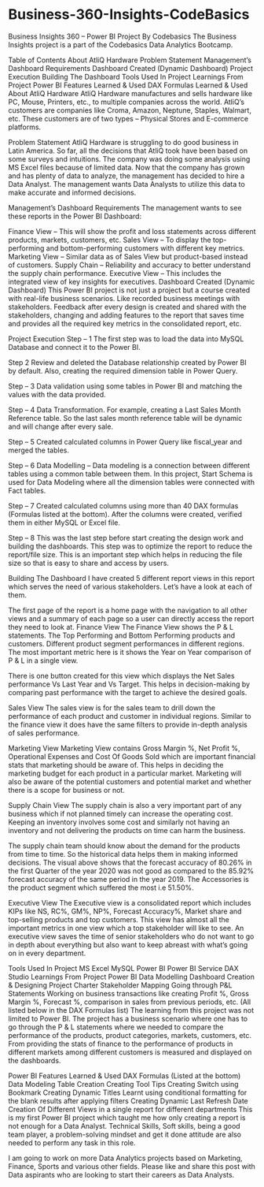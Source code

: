 # Business-360-Insights-CodeBasics
Business Insights 360 – Power BI Project By Codebasics
The Business Insights project is a part of the Codebasics Data Analytics Bootcamp.

Table of Contents
About AtliQ Hardware
Problem Statement
Management’s Dashboard Requirements
Dashboard Created (Dynamic Dashboard)
Project Execution
Building The Dashboard
Tools Used In Project
Learnings From Project
Power BI Features Learned & Used
DAX Formulas Learned & Used
About AtliQ Hardware
AtliQ Hardware manufactures and sells hardware like PC, Mouse, Printers, etc., to multiple companies across the world. AtliQ’s customers are companies like Croma, Amazon, Neptune, Staples, Walmart, etc. These customers are of two types – Physical Stores and E-commerce platforms.

Problem Statement
AtliQ Hardware is struggling to do good business in Latin America. So far, all the decisions that AtliQ took have been based on some surveys and intuitions. The company was doing some analysis using MS Excel files because of limited data. Now that the company has grown and has plenty of data to analyze, the management has decided to hire a Data Analyst. The management wants Data Analysts to utilize this data to make accurate and informed decisions.

Management’s Dashboard Requirements
The management wants to see these reports in the Power BI Dashboard:

Finance View – This will show the profit and loss statements across different products, markets, customers, etc.
Sales View – To display the top-performing and bottom-performing customers with different key metrics.
Marketing View – Similar data as of Sales View but product-based instead of customers.
Supply Chain – Reliability and accuracy to better understand the supply chain performance.
Executive View – This includes the integrated view of key insights for executives.
Dashboard Created (Dynamic Dashboard)
This Power BI project is not just a project but a course created with real-life business scenarios. Like recorded business meetings with stakeholders. Feedback after every design is created and shared with the stakeholders, changing and adding features to the report that saves time and provides all the required key metrics in the consolidated report, etc.

Project Execution
Step – 1
The first step was to load the data into MySQL Database and connect it to the Power BI.

Step 2
Review and deleted the Database relationship created by Power BI by default. Also, creating the required dimension table in Power Query.

Step – 3
Data validation using some tables in Power BI and matching the values with the data provided.

Step – 4
Data Transformation. For example, creating a Last Sales Month Reference table. So the last sales month reference table will be dynamic and will change after every sale.

Step – 5
Created calculated columns in Power Query like fiscal_year and merged the tables.

Step – 6
Data Modelling – Data modeling is a connection between different tables using a common table between them. In this project, Start Schema is used for Data Modeling where all the dimension tables were connected with Fact tables.

Step – 7
Created calculated columns using more than 40 DAX formulas (Formulas listed at the bottom). After the columns were created, verified them in either MySQL or Excel file.

Step – 8
This was the last step before start creating the design work and building the dashboards. This step was to optimize the report to reduce the report/file size. This is an important step which helps in reducing the file size so that is easy to share and access by users.

Building The Dashboard
I have created 5 different report views in this report which serves the need of various stakeholders. Let’s have a look at each of them.

The first page of the report is a home page with the navigation to all other views and a summary of each page so a user can directly access the report they need to look at.
Finance View
The Finance View shows the P & L statements. The Top Performing and Bottom Performing products and customers. Different product segment performances in different regions. The most important metric here is it shows the Year on Year comparison of P & L in a single view.

There is one button created for this view which displays the Net Sales performance Vs Last Year and Vs Target. This helps in decision-making by comparing past performance with the target to achieve the desired goals.

Sales View
The sales view is for the sales team to drill down the performance of each product and customer in individual regions. Similar to the finance view it does have the same filters to provide in-depth analysis of sales performance.

Marketing View
Marketing View contains Gross Margin %, Net Profit %, Operational Expenses and Cost Of Goods Sold which are important financial stats that marketing should be aware of. This helps in deciding the marketing budget for each product in a particular market. Marketing will also be aware of the potential customers and potential market and whether there is a scope for business or not.

Supply Chain View
The supply chain is also a very important part of any business which if not planned timely can increase the operating cost. Keeping an inventory involves some cost and similarly not having an inventory and not delivering the products on time can harm the business.

The supply chain team should know about the demand for the products from time to time. So the historical data helps them in making informed decisions. The visual above shows that the forecast accuracy of 80.26% in the first Quarter of the year 2020 was not good as compared to the 85.92% forecast accuracy of the same period in the year 2019. The Accessories is the product segment which suffered the most i.e 51.50%.

Executive View
The Executive view is a consolidated report which includes KIPs like NS, RC%, GM%, NP%, Forecast Accuracy%, Market share and top-selling products and top customers. This view has almost all the important metrics in one view which a top stakeholder will like to see. An executive view saves the time of senior stakeholders who do not want to go in depth about everything but also want to keep abreast with what’s going on in every department.

Tools Used In Project
MS Excel
MySQL
Power BI
Power BI Service
DAX Studio
Learnings From Project
Power BI
Data Modelling
Dashboard Creation & Designing
Project Charter
Stakeholder Mapping
Going through P&L Statements
Working on business transactions like creating Profit %, Gross Margin %, Forecast %, comparison in sales from previous periods, etc. (All listed below in the DAX Formulas list)
The learning from this project was not limited to Power BI. The project has a business scenario where one has to go through the P & L statements where we needed to compare the performance of the products, product categories, markets, customers, etc. From providing the stats of finance to the performance of products in different markets among different customers is measured and displayed on the dashboards.

Power BI Features Learned & Used
DAX Formulas (Listed at the bottom)
Data Modeling
Table Creation
Creating Tool Tips
Creating Switch using Bookmark
Creating Dynamic Titles
Learnt using conditional formatting for the blank results after applying filters
Creating Dynamic Last Refresh Date
Creation Of Different Views in a single report for different departments
This is my first Power BI project which taught me how only creating a report is not enough for a Data Analyst. Technical Skills, Soft skills, being a good team player, a problem-solving mindset and get it done attitude are also needed to perform any task in this role.

I am going to work on more Data Analytics projects based on Marketing, Finance, Sports and various other fields. Please like and share this post with Data aspirants who are looking to start their careers as Data Analysts.
